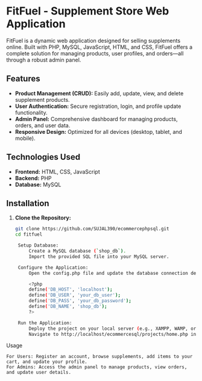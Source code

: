 # FitFuel - Supplement Store Web Application

FitFuel is a dynamic web application designed for selling supplements online. Built with PHP, MySQL, JavaScript, HTML, and CSS, FitFuel offers a complete solution for managing products, user profiles, and orders—all through a robust admin panel.

## Features

- **Product Management (CRUD):** Easily add, update, view, and delete supplement products.
- **User Authentication:** Secure registration, login, and profile update functionality.
- **Admin Panel:** Comprehensive dashboard for managing products, orders, and user data.
- **Responsive Design:** Optimized for all devices (desktop, tablet, and mobile).

## Technologies Used

- **Frontend:** HTML, CSS, JavaScript
- **Backend:** PHP
- **Database:** MySQL

## Installation

1. **Clone the Repository:**
   ```bash
   git clone https://github.com/SUJAL390/ecommercephpsql.git
   cd fitfuel

    Setup Database:
        Create a MySQL database (`shop_db`).
        Import the provided SQL file into your MySQL server.

    Configure the Application:
        Open the config.php file and update the database connection details:

        <?php
        define('DB_HOST', 'localhost');
        define('DB_USER', 'your_db_user');
        define('DB_PASS', 'your_db_password');
        define('DB_NAME', 'shop_db');
        ?>

    Run the Application:
        Deploy the project on your local server (e.g., XAMPP, WAMP, or LAMP) or you can use laragon.
        Navigate to http://localhost/ecommercesql/projects/home.php in your browser.

Usage

    For Users: Register an account, browse supplements, add items to your cart, and update your profile.
    For Admins: Access the admin panel to manage products, view orders, and update user details.
